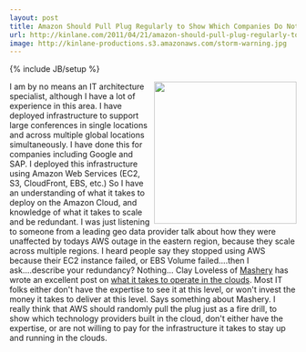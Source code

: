 ```yaml
---
layout: post
title: Amazon Should Pull Plug Regularly to Show Which Companies Do Not Have It Together
url: http://kinlane.com/2011/04/21/amazon-should-pull-plug-regularly-to-show-which-companies-do-not-have-it-together/
image: http://kinlane-productions.s3.amazonaws.com/storm-warning.jpg
---
```

{% include JB/setup %}
<a title="what it takes to operate in the cloud" href="http://claylo.com/post/4817029650/where-there-are-clouds-it-sometimes-rains"><img src="http://kinlane-productions.s3.amazonaws.com/storm-warning.jpg"  width="250" align="right" /></a>I am by no means an IT architecture specialist, although I have a lot of experience in this area.
I have deployed infrastructure to support large conferences in single locations and across multiple global locations simultaneously.
I have done this for companies including Google and SAP.
I deployed this infrastructure using Amazon Web Services (EC2, S3, CloudFront, EBS, etc.)
So I have an understanding of what it takes to deploy on the Amazon Cloud, and knowledge of what it takes to scale and be redundant.
I was just listening to someone from a leading geo data provider talk about how they were unaffected by todays AWS outage in the eastern region, because they scale across multiple regions.
I heard people say they stopped using AWS because their EC2 instance failed, or EBS Volume failed....then I ask....describe your redundancy? Nothing...
Clay Loveless of <a title="Mashery" href="http://www.mashery.com">Mashery</a> has wrote an excellent post on <a title="what it takes to operate in the cloud" href="http://claylo.com/post/4817029650/where-there-are-clouds-it-sometimes-rains">what it takes to operate in the clouds</a>. Most IT folks either don't have the expertise to see it at this level, or won't invest the money it takes to deliver at this level. Says something about Mashery.
I really think that AWS should randomly pull the plug just as a fire drill, to show which technology providers built in the cloud, don't either have the expertise, or are not willing to pay for the infrastructure it takes to stay up and running in the clouds.